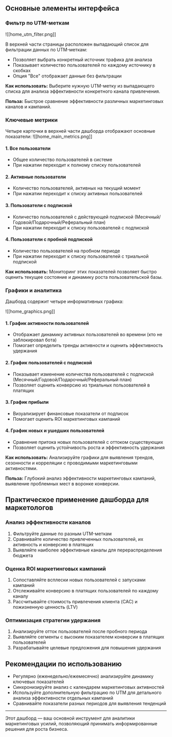 
## Основные элементы интерфейса

### Фильтр по UTM-меткам

![[home_utm_filter.png]]

В верхней части страницы расположен выпадающий список для фильтрации данных по UTM-меткам:

- Позволяет выбрать конкретный источник трафика для анализа
- Показывает количество пользователей по каждому источнику в скобках
- Опция "Все" отображает данные без фильтрации

**Как использовать:** Выберите нужную UTM-метку из выпадающего списка для анализа эффективности конкретного канала привлечения.

**Польза:** Быстрое сравнение эффективности различных маркетинговых каналов и кампаний.

### Ключевые метрики

Четыре карточки в верхней части дашборда отображают основные показатели:
![[home_main_metrics.png]]

#### 1. Все пользователи
- Общее количество пользователей в системе
- При нажатии переходит к полному списку пользователей

#### 2. Активные пользователи
- Количество пользователей, активных на текущий момент
- При нажатии переходит к списку активных пользователей

#### 3. Пользователи с подпиской
- Количество пользователей с действующей подпиской (Месячный/Годовой/Подарочный/Реферальный план)
- При нажатии переходит к списку пользователей с подпиской

#### 4. Пользователи с пробной подпиской
- Количество пользователей на пробном периоде
- При нажатии переходит к списку пользователей с триальной подпиской

**Как использовать:** Мониторинг этих показателей позволяет быстро оценить текущее состояние и динамику роста пользовательской базы.

### Графики и аналитика

Дашборд содержит четыре информативных графика:

![[home_graphics.png]]
#### 1. График активности пользователей
- Отображает динамику активных пользователей во времени (кто не заблокировал бота)
- Помогает определить тренды активности и оценить эффективность удержания

#### 2. График пользователей с подпиской
- Показывает изменение количества пользователей с подпиской (Месячный/Годовой/Подарочный/Реферальный план)
- Позволяет оценить конверсию из триальных пользователей в платящих

#### 3. График прибыли
- Визуализирует финансовые показатели от подписок
- Помогает оценить ROI маркетинговых кампаний

#### 4. График новых и ушедших пользователей
- Сравнение притока новых пользователей с оттоком существующих
- Позволяет оценить устойчивость роста и эффективность удержания

**Как использовать:** Анализируйте графики для выявления трендов, сезонности и корреляции с проводимыми маркетинговыми активностями.

**Польза:** Глубокий анализ эффективности маркетинговых кампаний, выявление проблемных мест в воронке конверсии.

## Практическое применение дашборда для маркетологов

### Анализ эффективности каналов
1. Фильтруйте данные по разным UTM-меткам
2. Сравнивайте количество привлеченных пользователей, их активность и конверсию в платящих
3. Выявляйте наиболее эффективные каналы для перераспределения бюджета

### Оценка ROI маркетинговых кампаний
1. Сопоставляйте всплески новых пользователей с запусками кампаний
2. Отслеживайте конверсию в платящих пользователей по каждому каналу
3. Рассчитывайте стоимость привлечения клиента (CAC) и пожизненную ценность (LTV)

### Оптимизация стратегии удержания
1. Анализируйте отток пользователей после пробного периода
2. Выявляйте сегменты с высоким показателем конверсии в платящих пользователей
3. Разрабатывайте целевые предложения для повышения удержания

## Рекомендации по использованию

- Регулярно (еженедельно/ежемесячно) анализируйте динамику ключевых показателей
- Синхронизируйте анализ с календарем маркетинговых активностей
- Используйте дополнительную фильтрацию по UTM для детального анализа эффективности отдельных кампаний
- Сравнивайте показатели разных периодов для выявления тенденций

---

Этот дашборд — ваш основной инструмент для аналитики маркетинговых усилий, позволяющий принимать информированные решения для роста бизнеса.
